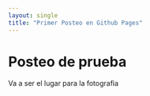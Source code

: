 ```yaml
---
layout: single
title: "Primer Posteo en Github Pages"
---
```


# Posteo de prueba
Va a ser el lugar para la fotografia
